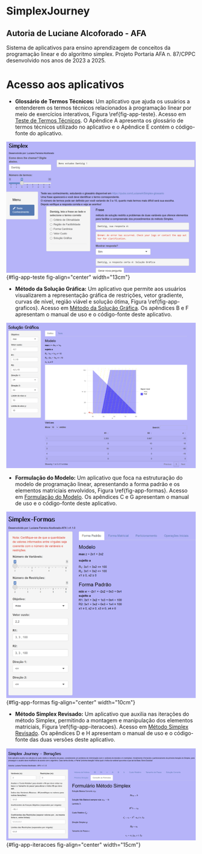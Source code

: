 # SimplexJourney
## Autoria de Luciane Alcoforado - AFA

Sistema de aplicativos para ensino aprendizagem de conceitos da programação linear e do algoritmo simplex. Projeto Portaria AFA n. 87/CPPC desenvolvido nos anos de 2023 a 2025.

# Acesso aos aplicativos

-   **Glossário de Termos Técnicos:** Um aplicativo que ajuda os usuários a entenderem os termos técnicos relacionados à programação linear por meio de exercícios interativos, Figura \ref{fig-app-teste}. Acesso em [Teste de Termos Técnicos](https://lucianefalcoforado.shinyapps.io/Teste_Termos/). O Apêndice A apresenta os glossário de termos técnicos utilizado no aplicativo e o Apêndice E contém o código-fonte do aplicativo.

![Página inicial do Aplicativo de Termos Técnicos.](App_TesteTermos.png){#fig-app-teste fig-align="center" width="13cm"}

-   **Método da Solução Gráfica:** Um aplicativo que permite aos usuários visualizarem a representação gráfica de restrições, vetor gradiente, curvas de nível, região viável e solução ótima, Figura \ref{fig-app-graficos}. Acesso em [Método da Solução Gráfica](https://lucianefalcoforado.shinyapps.io/SimplexJourney-Grafico/). Os apêndices B e F apresentam o manual de uso e o código-fonte deste aplicativo.

![Página inicial do Aplicativo para Método da Solução Gráfica.](App_graficos.png)

-   **Formulação do Modelo:** Um aplicativo que foca na estruturação do modelo de programação linear, apresentando a forma padrão e os elementos matriciais envolvidos, Figura \ref{fig-app-formas}. Acesso em [Formulação do Modelo](https://lucianefalcoforado.shinyapps.io/Simplex_Formas/). Os apêndices C e G apresentam o manual de uso e o código-fonte deste aplicativo.

![Página inicial do Aplicativo sobre Forma Padrão e Forma Matricial.](App_formas.png){#fig-app-formas fig-align="center" width="10cm"}

-   **Método Simplex Revisado:** Um aplicativo que auxilia nas iterações do método Simplex, permitindo a montagem e manipulação dos elementos matriciais, Figura \ref{fig-app-iteracoes}. Acesso em [Método Simplex Revisado](https://lucianefalcoforado.shinyapps.io/Simplex_iteracoes/). Os apêndices D e H apresentam o manual de uso e o código-fonte das duas versões deste aplicativo.

![Página inicial do Aplicativo Iterações.](App_iteracoes.png){#fig-app-iteracoes fig-align="center" width="15cm"}

